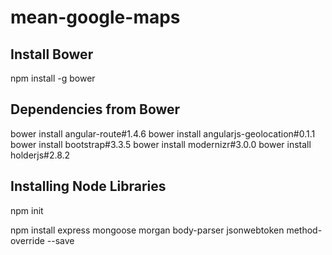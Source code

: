 # mean-google-maps



## Install Bower
npm install -g bower

## Dependencies from Bower
bower install angular-route#1.4.6
bower install angularjs-geolocation#0.1.1
bower install bootstrap#3.3.5
bower install modernizr#3.0.0
bower install holderjs#2.8.2

## Installing Node Libraries

npm init

npm install express mongoose morgan body-parser jsonwebtoken method-override --save

